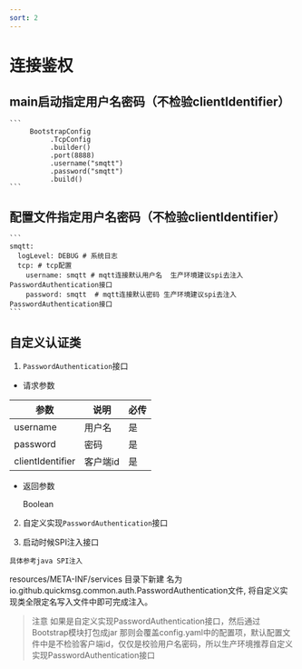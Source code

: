 ```yaml
---
sort: 2
---
```


# 连接鉴权


## main启动指定用户名密码（不检验clientIdentifier）

    ```
         BootstrapConfig
              .TcpConfig
              .builder()
              .port(8888)
              .username("smqtt")
              .password("smqtt")
              .build()
    ```

## 配置文件指定用户名密码（不检验clientIdentifier）


    ```
    smqtt:
      logLevel: DEBUG # 系统日志
      tcp: # tcp配置
        username: smqtt # mqtt连接默认用户名  生产环境建议spi去注入PasswordAuthentication接口
        password: smqtt  # mqtt连接默认密码 生产环境建议spi去注入PasswordAuthentication接口
    ```

## 自定义认证类

1. `PasswordAuthentication`接口

- 请求参数

|  参数   | 说明  | 必传  |
|  ----  | ----  |----  |
| username  | 用户名 |是 |
| password  | 密码 |是 |
| clientIdentifier  | 客户端id |是 |


- 返回参数
 
  Boolean


2. 自定义实现`PasswordAuthentication`接口


3. 启动时候SPI注入接口

`具体参考java SPI注入`

resources/META-INF/services 目录下新建
名为io.github.quickmsg.common.auth.PasswordAuthentication文件,
将自定义实现类全限定名写入文件中即可完成注入。






> 注意 如果是自定义实现PasswordAuthentication接口，然后通过Bootstrap模块打包成jar 
> 那则会覆盖config.yaml中的配置项，默认配置文件中是不检验客户端id，仅仅是校验用户名密码，所以生产环境推荐自定义实现PasswordAuthentication接口


